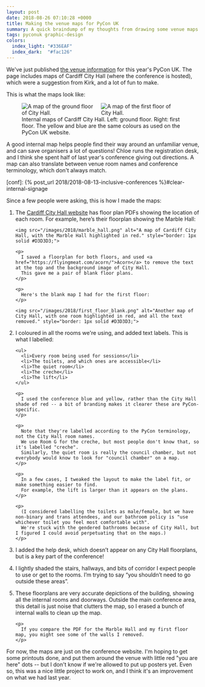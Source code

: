 ```yaml
---
layout: post
date: 2018-08-26 07:10:28 +0000
title: Making the venue maps for PyCon UK
summary: A quick braindump of my thoughts from drawing some venue maps for PyCon UK.
tags: pyconuk graphic-design
colors:
  index_light: "#336EAF"
  index_dark:  "#fac126"
---
```


We've just published [the venue information][venue] for this year's PyCon UK.
The page includes maps of Cardiff City Hall (where the conference is hosted), which were a suggestion from Kirk, and a lot of fun to make.

This is what the maps look like:

<figure>
  <div style="max-width: 48%; display: inline-block;">
    <img src="/images/2018/venue-map_ground.png" alt="A map of the ground floor of City Hall.">
  </div>
  <div style="max-width: 48%; display: inline-block;">
    <img src="/images/2018/venue-map_first.png" alt="A map of the first floor of City Hall.">
  </div>
  <figcaption>
    Internal maps of Cardiff City Hall.
    Left: ground floor.
    Right: first floor.
    The yellow and blue are the same colours as used on the PyCon UK website.
  </figcaption>
</figure>

A good internal map helps people find their way around an unfamiliar venue, and can save organisers a lot of questions!
Chloe runs the registration desk, and I think she spent half of last year's conference giving out directions.
A map can also translate between venue room names and conference terminology, which don't always match.

[conf]: {% post_url 2018/2018-08-13-inclusive-conferences %}#clear-internal-signage

Since a few people were asking, this is how I made the maps:

<ol>
  <li>
    <p>
      The <a href="https://www.cardiffcityhall.com/rooms/">Cardiff City Hall website</a> has floor plan PDFs showing the location of each room.
      For example, here&rsquo;s their floorplan showing the Marble Hall:
    </p>

    <img src="/images/2018/marble_hall.png" alt="A map of Cardiff City Hall, with the Marble Hall highlighted in red." style="border: 1px solid #D3D3D3;">

    <p>
      I saved a floorplan for both floors, and used <a href="https://flyingmeat.com/acorn/">Acorn</a> to remove the text at the top and the background image of City Hall.
      This gave me a pair of blank floor plans.
    </p>

    <p>
      Here's the blank map I had for the first floor:
    </p>

    <img src="/images/2018/first_floor_blank.png" alt="Another map of City Hall, with one room highlighted in red, and all the text removed." style="border: 1px solid #D3D3D3;">
  </li>
  <li>
    <p>
      I coloured in all the rooms we're using, and added text labels.
      This is what I labelled:
    </p>

    <ul>
      <li>Every room being used for sessions</li>
      <li>The toilets, and which ones are accessible</li>
      <li>The quiet room</li>
      <li>The creche</li>
      <li>The lift</li>
    </ul>

    <p>
      I used the conference blue and yellow, rather than the City Hall shade of red -- a bit of branding makes it clearer these are PyCon-specific.
    </p>

    <p>
      Note that they're labelled according to the PyCon terminology, not the City Hall room names.
      We use Room G for the creche, but most people don't know that, so it's labelled "creche".
      Similarly, the quiet room is really the council chamber, but not everybody would know to look for "council chamber" on a map.
    </p>

    <p>
      In a few cases, I tweaked the layout to make the label fit, or make something easier to find.
      For example, the lift is larger than it appears on the plans.
    </p>

    <p>
      (I considered labelling the toilets as male/female, but we have non-binary and trans attendees, and our bathroom policy is "use whichever toilet you feel most comfortable with".
      We're stuck with the gendered bathrooms because of City Hall, but I figured I could avoid perpetuating that on the maps.)
    </p>
  </li>
  <li>
    <p>
      I added the help desk, which doesn&rsquo;t appear on any City Hall floorplans, but is a key part of the conference!
    </p>
  </li>
  <li>
    <p>
      I lightly shaded the stairs, hallways, and bits of corridor I expect people to use or get to the rooms.
      I&rsquo;m trying to say &ldquo;you shouldn&rsquo;t need to go outside these areas&rdquo;.
    </p>
  </li>
  <li>
    <p>
      These floorplans are very accurate depictions of the building, showing all the internal rooms and doorways.
      Outside the main conference area, this detail is just noise that clutters the map, so I erased a bunch of internal walls to clean up the map.
    </p>

    <p>
      If you compare the PDF for the Marble Hall and my first floor map, you might see some of the walls I removed.
    </p>
  </li>
</ol>

For now, the maps are just on the conference website.
I'm hoping to get some printouts done, and put them around the venue with little red "you are here" dots -- but I don't know if we're allowed to put up posters yet.
Even so, this was a nice little project to work on, and I think it's an improvement on what we had last year.

[venue]: https://2018.pyconuk.org/venue/
